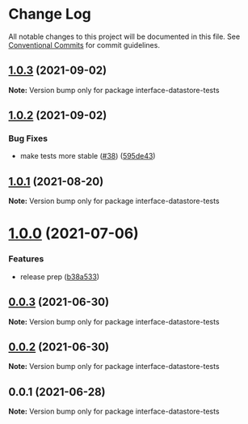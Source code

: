 # Change Log

All notable changes to this project will be documented in this file.
See [Conventional Commits](https://conventionalcommits.org) for commit guidelines.

## [1.0.3](https://github.com/ipfs/js-ipfs-interfaces/compare/interface-datastore-tests@1.0.2...interface-datastore-tests@1.0.3) (2021-09-02)

**Note:** Version bump only for package interface-datastore-tests





## [1.0.2](https://github.com/ipfs/js-ipfs-interfaces/compare/interface-datastore-tests@1.0.1...interface-datastore-tests@1.0.2) (2021-09-02)


### Bug Fixes

* make tests more stable ([#38](https://github.com/ipfs/js-ipfs-interfaces/issues/38)) ([595de43](https://github.com/ipfs/js-ipfs-interfaces/commit/595de438cbb5bda7444bdd8c4ce561215855d190))





## [1.0.1](https://github.com/ipfs/js-ipfs-interfaces/compare/interface-datastore-tests@1.0.0...interface-datastore-tests@1.0.1) (2021-08-20)

**Note:** Version bump only for package interface-datastore-tests





# [1.0.0](https://github.com/ipfs/js-ipfs-interfaces/compare/interface-datastore-tests@0.0.3...interface-datastore-tests@1.0.0) (2021-07-06)


### Features

* release prep ([b38a533](https://github.com/ipfs/js-ipfs-interfaces/commit/b38a53341d84cbef0aee75be149342e74eadfcc6))





## [0.0.3](https://github.com/ipfs/js-ipfs-interfaces/compare/interface-datastore-tests@0.0.2...interface-datastore-tests@0.0.3) (2021-06-30)

**Note:** Version bump only for package interface-datastore-tests





## [0.0.2](https://github.com/ipfs/js-ipfs-interfaces/compare/interface-datastore-tests@0.0.1...interface-datastore-tests@0.0.2) (2021-06-30)

**Note:** Version bump only for package interface-datastore-tests





## 0.0.1 (2021-06-28)

**Note:** Version bump only for package interface-datastore-tests
